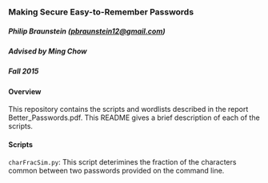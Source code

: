 ### Making Secure Easy-to-Remember Passwords
##### Philip Braunstein (pbraunstein12@gmail.com)
##### Advised by Ming Chow
##### Fall 2015

#### Overview
This repository contains the scripts and wordlists described in the report
Better\_Passwords.pdf. This README gives a brief description of each of the
scripts.

#### Scripts
`charFracSim.py`: This script deterimines the fraction of the characters common
between two passwords provided on the command line.
